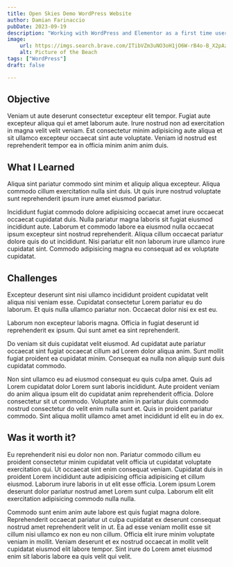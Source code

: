 ```yaml
---
title: Open Skies Demo WordPress Website
author: Damian Farinaccio
pubDate: 2023-09-19
description: "Working with WordPress and Elementor as a first time user"
image: 
    url: https://imgs.search.brave.com/ITibVZm3uNO3oH1jO6W-rB4o-B_X2pAzyk2aPJl5N7Y/rs:fit:500:0:0/g:ce/aHR0cHM6Ly90NC5m/dGNkbi5uZXQvanBn/LzAwLzQzLzkwLzM3/LzM2MF9GXzQzOTAz/NzMyX1gxWjJnenk0/OTdhaXNnTUU2MmNy/bVUwMFNmOHNtUDU5/LmpwZw
    alt: Picture of the Beach
tags: ["WordPress"]
draft: false

---
```


## Objective
Veniam ut aute deserunt consectetur excepteur elit tempor. Fugiat aute excepteur aliqua qui et amet laborum aute. Irure nostrud non ad exercitation in magna velit velit veniam. Est consectetur minim adipisicing aute aliqua et sit ullamco excepteur occaecat sint aute voluptate. Veniam id nostrud est reprehenderit tempor ea in officia minim anim anim duis.

## What I Learned
Aliqua sint pariatur commodo sint minim et aliquip aliqua excepteur. Aliqua commodo cillum exercitation nulla sint duis. Ut quis irure nostrud voluptate sunt reprehenderit ipsum irure amet eiusmod pariatur.

Incididunt fugiat commodo dolore adipisicing occaecat amet irure occaecat occaecat cupidatat duis. Nulla pariatur magna laboris sit fugiat eiusmod incididunt aute. Laborum et commodo labore ea eiusmod nulla occaecat ipsum excepteur sint nostrud reprehenderit. Aliqua cillum occaecat pariatur dolore quis do ut incididunt. Nisi pariatur elit non laborum irure ullamco irure cupidatat sint. Commodo adipisicing magna eu consequat ad ex voluptate cupidatat.

## Challenges
Excepteur deserunt sint nisi ullamco incididunt proident cupidatat velit aliqua nisi veniam esse. Cupidatat consectetur Lorem pariatur eu do laborum. Et quis nulla ullamco pariatur non. Occaecat dolor nisi ex est eu.

Laborum non excepteur laboris magna. Officia in fugiat deserunt id reprehenderit ex ipsum. Qui sunt amet ea sint reprehenderit.

Do veniam sit duis cupidatat velit eiusmod. Ad cupidatat aute pariatur occaecat sint fugiat occaecat cillum ad Lorem dolor aliqua anim. Sunt mollit fugiat proident ea cupidatat minim. Consequat ea nulla non aliquip sunt duis cupidatat commodo.

Non sint ullamco eu ad eiusmod consequat eu quis culpa amet. Quis ad Lorem cupidatat dolor Lorem sunt laboris incididunt. Aute proident veniam do anim aliqua ipsum elit do cupidatat anim reprehenderit officia. Dolore consectetur sit ut commodo. Voluptate anim in pariatur duis commodo nostrud consectetur do velit enim nulla sunt et. Quis in proident pariatur commodo. Sint aliqua mollit ullamco amet amet incididunt id elit eu in do ex.

## Was it worth it?
Eu reprehenderit nisi eu dolor non non. Pariatur commodo cillum eu proident consectetur minim cupidatat velit officia ut cupidatat voluptate exercitation qui. Ut occaecat sint enim consequat veniam. Cupidatat duis in proident Lorem incididunt aute adipisicing officia adipisicing et cillum eiusmod. Laborum irure laboris in ut elit esse officia. Lorem ipsum Lorem deserunt dolor pariatur nostrud amet Lorem sunt culpa. Laborum elit elit exercitation adipisicing commodo nulla nulla.

Commodo sunt enim anim aute labore est quis fugiat magna dolore. Reprehenderit occaecat pariatur ut culpa cupidatat ex deserunt consequat nostrud amet reprehenderit velit in ut. Ea ad esse veniam mollit esse sit cillum nisi ullamco ex non eu non cillum. Officia elit irure minim voluptate veniam in mollit. Veniam deserunt et ex nostrud occaecat in mollit velit cupidatat eiusmod elit labore tempor. Sint irure do Lorem amet eiusmod enim sit laboris labore ea quis velit qui velit.
